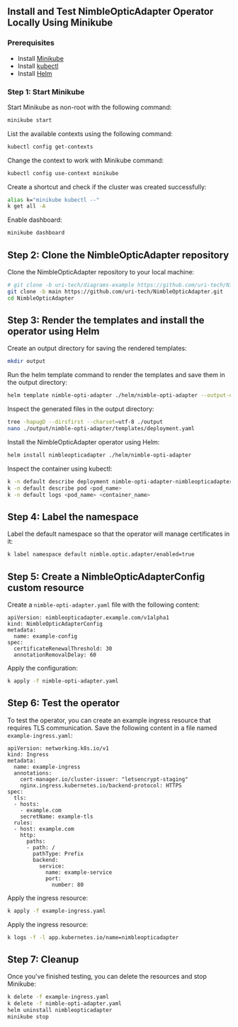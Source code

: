 ## Install and Test NimbleOpticAdapter Operator Locally Using Minikube

### Prerequisites

- Install [Minikube](https://minikube.sigs.k8s.io/docs/start/)
- Install [kubectl](https://kubernetes.io/docs/tasks/tools/install-kubectl/)
- Install [Helm](https://helm.sh/docs/intro/install/)

### Step 1: Start Minikube

Start Minikube as non-root with the following command:

```bash
minikube start
```

List the available contexts using the following command:

```bash
kubectl config get-contexts
```

Change the context to work with Minikube command:

```bash
kubectl config use-context minikube
```

Create a shortcut and check if the cluster was created successfully:

```bash
alias k="minikube kubectl --"
k get all -A
```

Enable dashboard:

```bash
minikube dashboard
```

## Step 2: Clone the NimbleOpticAdapter repository

Clone the NimbleOpticAdapter repository to your local machine:

```bash
# git clone -b uri-tech/diagrams-example https://github.com/uri-tech/NimbleOpticAdapter.git
git clone -b main https://github.com/uri-tech/NimbleOpticAdapter.git
cd NimbleOpticAdapter
```

## Step 3: Render the templates and install the operator using Helm

Create an output directory for saving the rendered templates:

```bash
mkdir output
```

Run the helm template command to render the templates and save them in the output directory:

```bash
helm template nimble-opti-adapter ./helm/nimble-opti-adapter --output-dir ./output
```

Inspect the generated files in the output directory:

```bash
tree -hapugD --dirsfirst --charset=utf-8 ./output
nano ./output/nimble-opti-adapter/templates/deployment.yaml
```

Install the NimbleOpticAdapter operator using Helm:

```bash
helm install nimbleopticadapter ./helm/nimble-opti-adapter
```

Inspect the container using kubectl:

```bash
k -n default describe deployment nimble-opti-adapter-nimbleopticadapter
k -n default describe pod <pod_name>
k -n default logs <pod_name> <container_name>
```

## Step 4: Label the namespace

Label the default namespace so that the operator will manage certificates in it:

```bash
k label namespace default nimble.optic.adapter/enabled=true
```

## Step 5: Create a NimbleOpticAdapterConfig custom resource

Create a `nimble-opti-adapter.yaml` file with the following content:

```ymal
apiVersion: nimbleopticadapter.example.com/v1alpha1
kind: NimbleOpticAdapterConfig
metadata:
  name: example-config
spec:
  certificateRenewalThreshold: 30
  annotationRemovalDelay: 60
```

Apply the configuration:

```bash
k apply -f nimble-opti-adapter.yaml
```

## Step 6: Test the operator

To test the operator, you can create an example ingress resource that requires TLS communication. Save the following content in a file named `example-ingress.yaml`:

```ymal
apiVersion: networking.k8s.io/v1
kind: Ingress
metadata:
  name: example-ingress
  annotations:
    cert-manager.io/cluster-issuer: "letsencrypt-staging"
    nginx.ingress.kubernetes.io/backend-protocol: HTTPS
spec:
  tls:
  - hosts:
    - example.com
    secretName: example-tls
  rules:
  - host: example.com
    http:
      paths:
      - path: /
        pathType: Prefix
        backend:
          service:
            name: example-service
            port:
              number: 80
```

Apply the ingress resource:

```bash
k apply -f example-ingress.yaml
```

Apply the ingress resource:

```bash
k logs -f -l app.kubernetes.io/name=nimbleopticadapter
```

## Step 7: Cleanup

Once you've finished testing, you can delete the resources and stop Minikube:

```bash
k delete -f example-ingress.yaml
k delete -f nimble-opti-adapter.yaml
helm uninstall nimbleopticadapter
minikube stop
```
